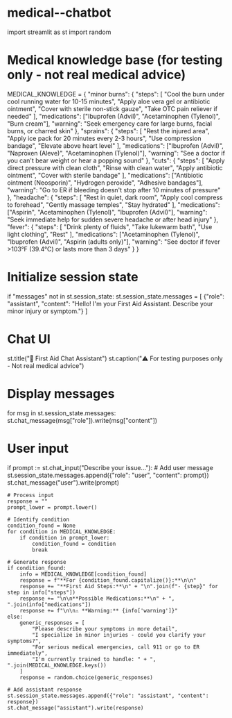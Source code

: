 # medical--chatbot
import streamlit as st
import random

# Medical knowledge base (for testing only - not real medical advice)
MEDICAL_KNOWLEDGE = {
    "minor burns": {
        "steps": [
            "Cool the burn under cool running water for 10-15 minutes",
            "Apply aloe vera gel or antibiotic ointment",
            "Cover with sterile non-stick gauze",
            "Take OTC pain reliever if needed"
        ],
        "medications": ["Ibuprofen (Advil)", "Acetaminophen (Tylenol)", "Burn cream"],
        "warning": "Seek emergency care for large burns, facial burns, or charred skin"
    },
    "sprains": {
        "steps": [
            "Rest the injured area",
            "Apply ice pack for 20 minutes every 2-3 hours",
            "Use compression bandage",
            "Elevate above heart level"
        ],
        "medications": ["Ibuprofen (Advil)", "Naproxen (Aleve)", "Acetaminophen (Tylenol)"],
        "warning": "See a doctor if you can't bear weight or hear a popping sound"
    },
    "cuts": {
        "steps": [
            "Apply direct pressure with clean cloth",
            "Rinse with clean water",
            "Apply antibiotic ointment",
            "Cover with sterile bandage"
        ],
        "medications": ["Antibiotic ointment (Neosporin)", "Hydrogen peroxide", "Adhesive bandages"],
        "warning": "Go to ER if bleeding doesn't stop after 10 minutes of pressure"
    },
    "headache": {
        "steps": [
            "Rest in quiet, dark room",
            "Apply cool compress to forehead",
            "Gently massage temples",
            "Stay hydrated"
        ],
        "medications": ["Aspirin", "Acetaminophen (Tylenol)", "Ibuprofen (Advil)"],
        "warning": "Seek immediate help for sudden severe headache or after head injury"
    },
    "fever": {
        "steps": [
            "Drink plenty of fluids",
            "Take lukewarm bath",
            "Use light clothing",
            "Rest"
        ],
        "medications": ["Acetaminophen (Tylenol)", "Ibuprofen (Advil)", "Aspirin (adults only)"],
        "warning": "See doctor if fever >103°F (39.4°C) or lasts more than 3 days"
    }
}

# Initialize session state
if "messages" not in st.session_state:
    st.session_state.messages = [
        {"role": "assistant", "content": "Hello! I'm your First Aid Assistant. Describe your minor injury or symptom."}
    ]

# Chat UI
st.title("🤖 First Aid Chat Assistant")
st.caption("⚠️ For testing purposes only - Not real medical advice")

# Display messages
for msg in st.session_state.messages:
    st.chat_message(msg["role"]).write(msg["content"])

# User input
if prompt := st.chat_input("Describe your issue..."):
    # Add user message
    st.session_state.messages.append({"role": "user", "content": prompt})
    st.chat_message("user").write(prompt)
    
    # Process input
    response = ""
    prompt_lower = prompt.lower()
    
    # Identify condition
    condition_found = None
    for condition in MEDICAL_KNOWLEDGE:
        if condition in prompt_lower:
            condition_found = condition
            break
    
    # Generate response
    if condition_found:
        info = MEDICAL_KNOWLEDGE[condition_found]
        response = f"**For {condition_found.capitalize()}:**\n\n"
        response += "**First Aid Steps:**\n" + "\n".join(f"- {step}" for step in info["steps"])
        response += "\n\n**Possible Medications:**\n" + ", ".join(info["medications"])
        response += f"\n\n⚠️ **Warning:** {info['warning']}"
    else:
        generic_responses = [
            "Please describe your symptoms in more detail",
            "I specialize in minor injuries - could you clarify your symptoms?",
            "For serious medical emergencies, call 911 or go to ER immediately",
            "I'm currently trained to handle: " + ", ".join(MEDICAL_KNOWLEDGE.keys())
        ]
        response = random.choice(generic_responses)
    
    # Add assistant response
    st.session_state.messages.append({"role": "assistant", "content": response})
    st.chat_message("assistant").write(response)
